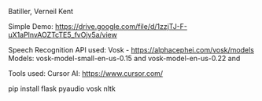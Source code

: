 Batiller, Verneil Kent

Simple Demo: https://drive.google.com/file/d/1zzjTJ-F-uX1aPlnvAOZTcTE5_fvOjv5a/view

Speech Recognition API used: Vosk - https://alphacephei.com/vosk/models
Models: vosk-model-small-en-us-0.15 and vosk-model-en-us-0.22 and 

Tools used:
Cursor AI: https://www.cursor.com/

pip install flask pyaudio vosk nltk
